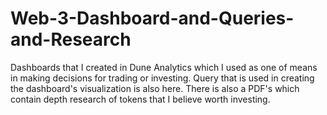 # Web-3-Dashboard-and-Queries-and-Research
Dashboards that I created in Dune Analytics which I used as one of means in making decisions for trading or investing. Query that is used in creating the dashboard's visualization is also here. There is also a PDF's which contain depth research of tokens that I believe worth investing.
